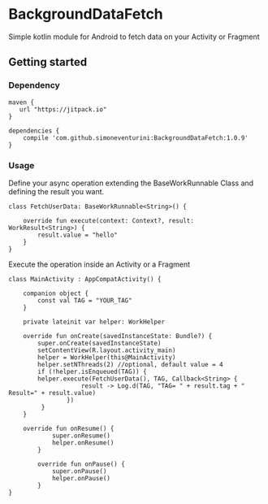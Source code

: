 # BackgroundDataFetch
Simple kotlin module for Android to fetch data on your Activity or Fragment

## Getting started

### Dependency

```
maven {
   url "https://jitpack.io"
}

dependencies {
    compile 'com.github.simoneventurini:BackgroundDataFetch:1.0.9'
}
```

### Usage
Define your async operation extending the BaseWorkRunnable Class and defining the result you want.
```
class FetchUserData: BaseWorkRunnable<String>() {

    override fun execute(context: Context?, result: WorkResult<String>) {
        result.value = "hello"
    }
}
```
Execute the operation inside an Activity or a Fragment
```
class MainActivity : AppCompatActivity() {

    companion object {
        const val TAG = "YOUR_TAG"
    }

    private lateinit var helper: WorkHelper

    override fun onCreate(savedInstanceState: Bundle?) {
        super.onCreate(savedInstanceState)
        setContentView(R.layout.activity_main)
        helper = WorkHelper(this@MainActivity)
        helper.setNThreads(2) //optional, default value = 4
        if (!helper.isEnqueued(TAG)) {
        helper.execute(FetchUserData(), TAG, Callback<String> {
                    result -> Log.d(TAG, "TAG= " + result.tag + " Result=" + result.value)
                })
         }
    }
    
    override fun onResume() {
            super.onResume()
            helper.onResume()
        }
    
        override fun onPause() {
            super.onPause()
            helper.onPause()
        }
}
```
